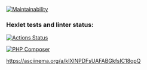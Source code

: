[![Maintainability](https://api.codeclimate.com/v1/badges/a99a88d28ad37a79dbf6/maintainability)](https://codeclimate.com/github/anton21m/php-project-lvl1/maintainability)

### Hexlet tests and linter status:
[![Actions Status](https://github.com/anton21m/php-project-lvl1/workflows/hexlet-check/badge.svg)](https://github.com/anton21m/php-project-lvl1/actions)


[![PHP Composer](https://github.com/anton21m/php-project-lvl1/actions/workflows/php.yml/badge.svg)](https://github.com/anton21m/php-project-lvl1/actions/workflows/php.yml)

https://asciinema.org/a/kIXlNPDFsUAFABGkfsIC18opQ